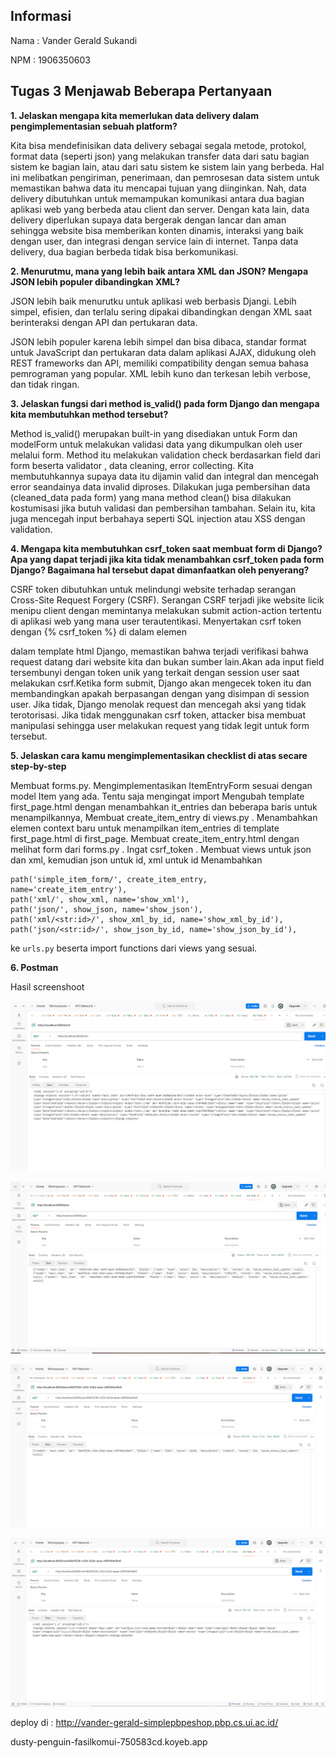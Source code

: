 ## Informasi

Nama : Vander Gerald Sukandi

NPM  : 1906350603

## Tugas 3 Menjawab Beberapa Pertanyaan


**1. Jelaskan mengapa kita memerlukan data delivery dalam pengimplementasian sebuah platform?**

Kita bisa mendefinisikan data delivery sebagai segala metode, protokol, format data (seperti json) yang melakukan transfer data dari satu bagian sistem ke bagian lain, atau dari satu sistem ke sistem lain yang berbeda. Hal ini melibatkan pengiriman, penerimaan, dan pemrosesan data sistem untuk memastikan bahwa data itu mencapai tujuan yang diinginkan. Nah, data delivery dibutuhkan untuk memampukan komunikasi antara dua bagian aplikasi web yang berbeda atau client dan server. Dengan kata lain, data delivery diperlukan supaya data bergerak dengan lancar dan aman sehingga website bisa memberikan konten dinamis, interaksi yang baik dengan user, dan integrasi dengan service lain di internet. Tanpa data delivery, dua bagian berbeda tidak bisa berkomunikasi.

**2. Menurutmu, mana yang lebih baik antara XML dan JSON? Mengapa JSON lebih populer dibandingkan XML?**

JSON lebih baik menurutku untuk aplikasi web berbasis Djangi. Lebih simpel, efisien, dan terlalu sering dipakai dibandingkan dengan XML saat berinteraksi dengan API dan pertukaran data.

JSON lebih populer karena lebih simpel dan bisa dibaca, standar format untuk JavaScript dan pertukaran data dalam aplikasi AJAX, didukung oleh REST frameworks dan API, memiliki compatibility dengan semua bahasa pemrograman yang popular. XML lebih kuno dan terkesan lebih verbose, dan tidak ringan.

**3. Jelaskan fungsi dari method is_valid() pada form Django dan mengapa kita membutuhkan method tersebut?**

Method is_valid() merupakan built-in yang disediakan untuk Form dan modelForm untuk melakukan validasi data yang dikumpulkan oleh user melalui form. Method itu melakukan validation check berdasarkan field dari form beserta validator , data cleaning, error collecting. Kita membutuhkannya supaya data itu dijamin valid dan integral dan mencegah error seandainya data invalid diproses. Dilakukan juga pembersihan data (cleaned_data pada form) yang mana method clean() bisa dilakukan kostumisasi jika butuh validasi dan pembersihan tambahan. Selain itu, kita juga mencegah input berbahaya seperti SQL injection atau XSS dengan validation.

**4. Mengapa kita membutuhkan csrf_token saat membuat form di Django? Apa yang dapat terjadi jika kita tidak menambahkan csrf_token pada form Django? Bagaimana hal tersebut dapat dimanfaatkan oleh penyerang?**

CSRF token dibutuhkan untuk melindungi website terhadap serangan Cross-Site Request Forgery (CSRF). Serangan CSRF terjadi jike website licik menipu client dengan memintanya melakukan submit action-action tertentu di aplikasi web yang mana user terautentikasi. Menyertakan csrf token dengan {% csrf_token %} di dalam elemen <form> dalam template html Django, memastikan bahwa terjadi verifikasi bahwa request datang dari website kita dan bukan sumber lain.Akan ada input field tersembunyi dengan token unik yang terkait dengan session user saat melakukan csrf.Ketika form submit, Django akan mengecek token itu dan membandingkan apakah berpasangan dengan yang disimpan di session user. Jika tidak, Django menolak request dan mencegah aksi yang tidak terotorisasi. Jika tidak menggunakan csrf token, attacker bisa membuat manipulasi sehingga user melakukan request yang tidak legit untuk form tersebut.



**5. Jelaskan cara kamu mengimplementasikan checklist di atas secare step-by-step**

Membuat forms.py. Mengimplementasikan ItemEntryForm sesuai dengan model Item yang ada. Tentu saja mengingat import
Mengubah template first_page.html dengan menambahkan it_entries dan beberapa baris untuk menampilkannya,
Membuat create_item_entry di views.py . Menambahkan elemen context baru untuk menampilkan item_entries di template first_page.html di first_page.
Membuat create_item_entry.html dengan melihat form dari forms.py . Ingat csrf_token . 
Membuat views untuk json dan xml, kemudian json untuk id, xml untuk id
Menambahkan
```
path('simple_item_form/', create_item_entry, name='create_item_entry'),
path('xml/', show_xml, name='show_xml'),
path('json/', show_json, name='show_json'),
path('xml/<str:id>/', show_xml_by_id, name='show_xml_by_id'),
path('json/<str:id>/', show_json_by_id, name='show_json_by_id'),
```
ke `urls.py` beserta import functions dari views yang sesuai. 

**6. Postman**

Hasil screenshoot 

![Capture1.PNG](Capture1.PNG)

![Capture2.PNG](Capture2.PNG)

![Capture3.PNG](Capture3.PNG)

![Capture4.PNG](Capture4.PNG)

deploy di : 
http://vander-gerald-simplepbpeshop.pbp.cs.ui.ac.id/

dusty-penguin-fasilkomui-750583cd.koyeb.app